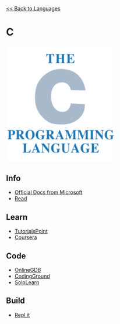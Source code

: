 <a href=".">&lt;&lt; Back to Languages</a>

# C

<img src="logos/C.png" width="300"/>

## Info
- [Official Docs from Microsoft](https://docs.microsoft.com/en-us/cpp/c-language/c-language-reference)
- [Read](https://en.wikipedia.org/wiki/C_(programming_language))

## Learn
- [TutorialsPoint](https://www.tutorialspoint.com/cprogramming/index.htm)
- [Coursera](https://www.coursera.org/specializations/c-programming)

## Code
- [OnlineGDB](https://www.onlinegdb.com/online_c_compiler)
- [CodingGround](https://www.tutorialspoint.com/compile_c_online.php)
- [SoloLearn](https://code.sololearn.com/#c)

## Build
- [Repl.it](https://repl.it/languages/c)